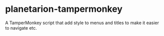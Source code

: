 # planetarion-tampermonkey
A TamperMonkey script that add style to menus and titles to make it easier to navigate etc.
